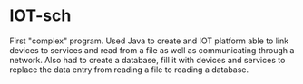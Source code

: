 # IOT-sch
First "complex" program. Used Java to create and IOT platform able to link devices to services and read from a file as well as communicating through a network.
Also had to create a database, fill it with devices and services to replace the data entry from reading a file to reading a database.
